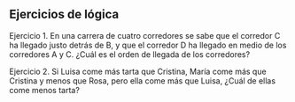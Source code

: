 Ejercicios de lógica
--------------------

Ejercicio 1. En una carrera de cuatro corredores se sabe que el corredor C ha llegado justo detrás de B, y que el corredor D ha llegado en medio de los corredores A y C. ¿Cuál es el orden de llegada de los corredores?

Ejercicio 2. Si Luisa come más tarta que Cristina, María come más que Cristina y menos que Rosa, pero ella come más que Luisa, ¿Cuál de ellas come menos tarta?


